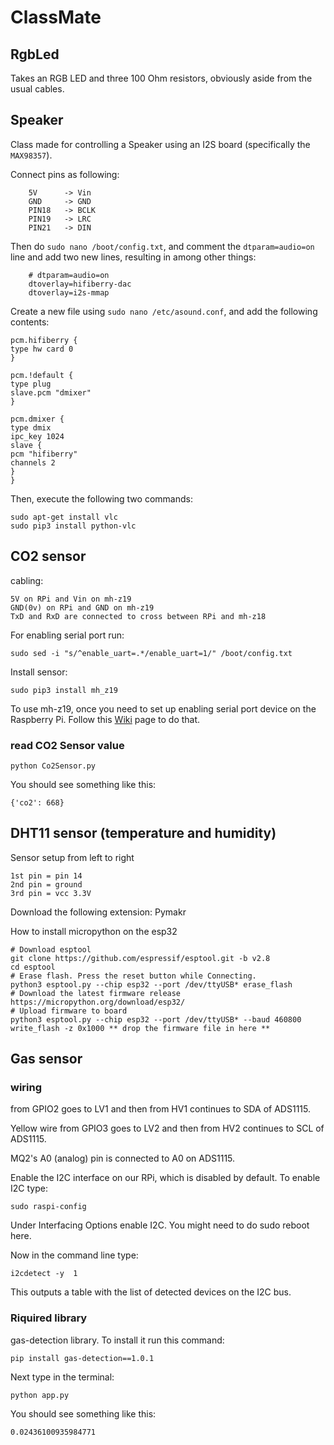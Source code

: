 # ClassMate
## RgbLed
Takes an RGB LED and three 100 Ohm resistors, obviously aside from the usual cables.
## Speaker
Class made for controlling a Speaker using an I2S board (specifically the `MAX98357`).

Connect pins as following:
```
    5V      -> Vin
    GND     -> GND
    PIN18   -> BCLK
    PIN19   -> LRC
    PIN21   -> DIN
```

Then do `sudo nano /boot/config.txt`, and comment the `dtparam=audio=on` line and add two new lines, resulting in among other things:
```
    # dtparam=audio=on
    dtoverlay=hifiberry-dac
    dtoverlay=i2s-mmap
```

Create a new file using `sudo nano /etc/asound.conf`, and add the following contents:

```
pcm.hifiberry {
type hw card 0
}

pcm.!default {
type plug
slave.pcm "dmixer"
}

pcm.dmixer {
type dmix
ipc_key 1024
slave {
pcm "hifiberry"
channels 2
}
}
```

Then, execute the following two commands:

```
sudo apt-get install vlc
sudo pip3 install python-vlc
```

## CO2 sensor
cabling:
```
5V on RPi and Vin on mh-z19
GND(0v) on RPi and GND on mh-z19
TxD and RxD are connected to cross between RPi and mh-z18
```

For enabling serial port run:
```
sudo sed -i "s/^enable_uart=.*/enable_uart=1/" /boot/config.txt
```
Install sensor:
```
sudo pip3 install mh_z19
```
To use mh-z19, once you need to set up enabling serial port device on the Raspberry Pi. Follow this [Wiki]( https://github.com/UedaTakeyuki/mh-z19/wiki/How-to-Enable-Serial-Port-hardware-on-the-Raspberry-Pi) page to do that.

### read CO2 Sensor value
```
python Co2Sensor.py
```
You should see something like this: 
```
{'co2': 668}
```

## DHT11 sensor (temperature and humidity)
Sensor setup from left to right
```
1st pin = pin 14
2nd pin = ground
3rd pin = vcc 3.3V
```

Download the following extension:
Pymakr

How to install micropython on the esp32
```
# Download esptool
git clone https://github.com/espressif/esptool.git -b v2.8
cd esptool
# Erase flash. Press the reset button while Connecting.
python3 esptool.py --chip esp32 --port /dev/ttyUSB* erase_flash
# Download the latest firmware release
https://micropython.org/download/esp32/ 
# Upload firmware to board
python3 esptool.py --chip esp32 --port /dev/ttyUSB* --baud 460800 write_flash -z 0x1000 ** drop the firmware file in here **
```

## Gas sensor
### wiring

from GPIO2 goes to LV1 and then from HV1 continues to SDA of ADS1115.

Yellow wire from GPIO3 goes to LV2 and then from HV2 continues to SCL of ADS1115.

MQ2's A0 (analog) pin is connected to A0 on ADS1115.

Enable the I2C interface on our RPi, which is disabled by default. To enable I2C type:

```
sudo raspi-config
```
Under Interfacing Options enable I2C. You might need to do sudo reboot here.

Now in the command line type:
```
i2cdetect -y  1
```
This outputs a table with the list of detected devices on the I2C bus.

### Riquired library

gas-detection library. To install it run this command: 
```
pip install gas-detection==1.0.1
```
Next type in the terminal:
```
python app.py
```
You should see something like this: 
```
0.02436100935984771
```



